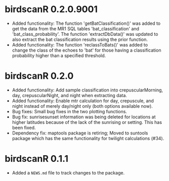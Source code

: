 # birdscanR 0.2.0.9001
* Added functionality: The function 'getBatClassification()' was added to get the data from the MR1 SQL tables 'bat_classification' and 'bat_class_probability'. The function 'extractDbData()' was updated to also extract the bat classification results using the prior function.
* Added functionality: The function 'reclassToBats()' was added to change the class of the echoes to 'bat' for those having a classification probability higher than a specified threshold.

# birdscanR 0.2.0
* Added functionality: Add sample classification into crepuscularMorning, day, crepuscularNight, and night when extracting data. 
* Added functionality: Enable mtr calculation for day, crepuscule, and night instead of merely day/night only (both options available now).  
* Bug fixes: Small bug fixes in the two plotting functions.
* Bug fix: sunrisesunset information was being deleted for locations at higher latitudes because of the lack of the sunrising or setting. This has been fixed.
* Dependency fix: maptools package is retiring; Moved to suntools package which has the same functionality for twilight calculations (#34).

# birdscanR 0.1.1

* Added a `NEWS.md` file to track changes to the package.
